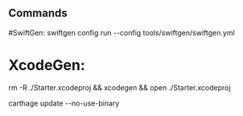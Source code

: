 ## Commands
#SwiftGen: swiftgen config run --config tools/swiftgen/swiftgen.yml
# XcodeGen: 

rm -R ./Starter.xcodeproj && xcodegen && open ./Starter.xcodeproj

carthage update --no-use-binary
